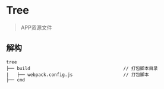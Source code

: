 
# Tree

> APP资源文件

## 解构

```
tree
├── build                                   // 打包脚本目录
|   ├── webpack.config.js                   // 打包脚本
├── cmd           


```
